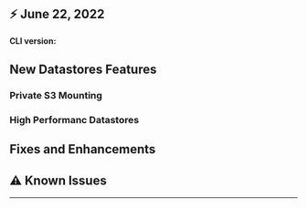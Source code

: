 ## :zap: June 22, 2022

**CLI version:** 


## New Datastores Features

### Private S3 Mounting

### High Performanc Datastores


## Fixes and Enhancements

## :warning: Known Issues


---

